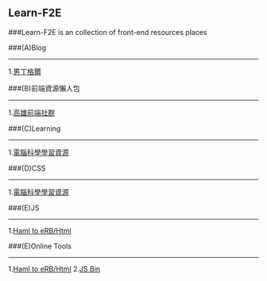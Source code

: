 ## Learn-F2E

###Learn-F2E is an collection of front-end resources places

###(A)Blog
___
1.[男丁格爾](http://abgne.tw/)


###(B)前端資源懶人包  
___
1.[高雄前端社群](https://docs.google.com/document/d/13nK_XY9u5uIleTpSCw88lMupzgCSwXd6j6je44eLhMQ/edit?pli=1)

###(C)Learning
___
1.[電腦科學學習資源](https://trello.com/b/SfJlgg4P/computer-science-learning-resource)

###(D)CSS
___
1.[電腦科學學習資源](https://trello.com/b/SfJlgg4P/computer-science-learning-resource)

###(E)JS
___
1.[Haml to eRB/Html](https://haml2erb.org/)

###(E)Online Tools
___
1.[Haml to eRB/Html](https://haml2erb.org/)
2.[JS Bin](http://jsbin.com/?html,output)
